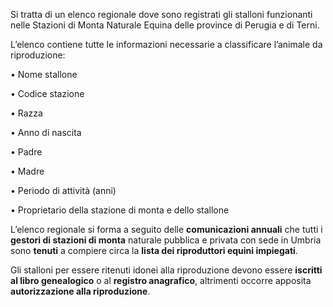 Si tratta di un elenco regionale dove sono registrati gli stalloni funzionanti nelle Stazioni di Monta Naturale Equina delle province di Perugia e di Terni.

L’elenco contiene tutte le informazioni necessarie a classificare l’animale da riproduzione:

•	Nome stallone

•	Codice stazione

•	Razza

•	Anno di nascita

•	Padre

•	Madre

•	Periodo di attività (anni)

•	Proprietario della stazione di monta e dello stallone

L’elenco regionale si forma a seguito delle **comunicazioni annuali** che tutti i **gestori di stazioni di monta** naturale pubblica e privata con sede in Umbria sono **tenuti** a compiere circa la **lista dei riproduttori equini impiegati**.

Gli stalloni per essere ritenuti idonei alla riproduzione devono essere **iscritti al libro genealogico** o al **registro anagrafico**, altrimenti occorre apposita **autorizzazione alla riproduzione**.
